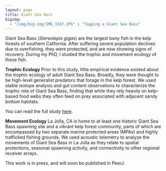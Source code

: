 ```yaml
---
layout: page
title: Giant Sea Bass
bigimg:
  - "/img/big-img/IMG_3247.JPG" : "Tagging a Giant Sea Bass"
---
```


Giant Sea Bass (*Stereolepis gigas*) are the largest bony fish in the kelp forests of southern California. After suffering severe population declines due to overfishing, they were protected, and are now showing signs of recovery. During my PhD, I studied the trophic and movement ecology of these fish. 

**Trophic Ecology**
Prior to this study, little empirical evidence existed about the trophic ecology of adult Giant Sea Bass. Broadly, they were thought to be high-level generalist predators that forage in the kelp forest. We used stable isotope analysis and gut content observations to characterize the trophic role of Giant Sea Bass, finding that while they rely heavily on kelp-based food webs they often feed on prey associated with adjacent sandy bottom habitats.

You can read the full study [here](https://www.int-res.com/articles/meps_oa/m695p157.pdf).

**Movement Ecology**
La Jolla, CA is home to at least one historic Giant Sea Bass spawning site and a vibrant kelp forest community, parts of which are encompassed by two separate marine protected areas (MPAs) and highly trafficked fishing grounds. We used acoustic telemetry to analyze the movements of Giant Sea Bass in La Jolla as they relate to spatial protections, seasonal spawning activity, and connectivity to other regional receiver arrays.

This work is in press, and will soon be published in PeerJ. 

